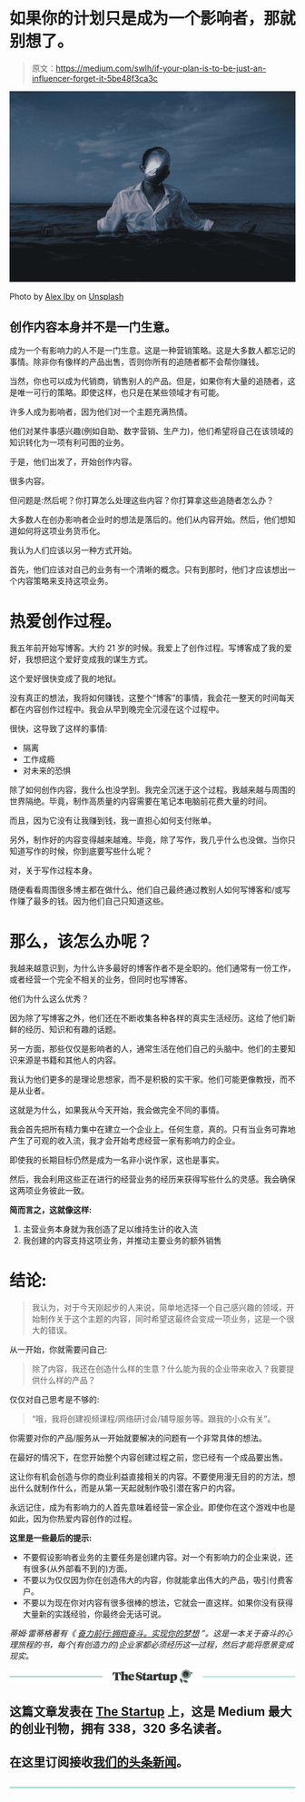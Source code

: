 # 如果你的计划只是成为一个影响者，那就别想了。

> 原文：<https://medium.com/swlh/if-your-plan-is-to-be-just-an-influencer-forget-it-5be48f3ca3c>

![](img/42ddbe13dc04c5dd511d3168b2976bb1.png)

Photo by [Alex Iby](https://unsplash.com/photos/_onsBStGkZg?utm_source=unsplash&utm_medium=referral&utm_content=creditCopyText) on [Unsplash](https://unsplash.com/?utm_source=unsplash&utm_medium=referral&utm_content=creditCopyText)

## 创作内容本身并不是一门生意。

成为一个有影响力的人不是一门生意。这是一种营销策略。这是大多数人都忘记的事情。除非你有像样的产品出售，否则你所有的追随者都不会帮你赚钱。

当然，你也可以成为代销商，销售别人的产品。但是，如果你有大量的追随者，这是唯一可行的策略。即使这样，也只是在某些领域才有可能。

许多人成为影响者，因为他们对一个主题充满热情。

他们对某件事感兴趣(例如自助、数字营销、生产力)，他们希望将自己在该领域的知识转化为一项有利可图的业务。

于是，他们出发了，开始创作内容。

很多内容。

但问题是:然后呢？你打算怎么处理这些内容？你打算拿这些追随者怎么办？

大多数人在创办影响者企业时的想法是落后的。他们从内容开始。然后，他们想知道如何将这项业务货币化。

我认为人们应该以另一种方式开始。

首先，他们应该对自己的业务有一个清晰的概念。只有到那时，他们才应该想出一个内容策略来支持这项业务。

# 热爱创作过程。

我五年前开始写博客。大约 21 岁的时候。我爱上了创作过程。写博客成了我的爱好，我想把这个爱好变成我的谋生方式。

这个爱好很快变成了我的地狱。

没有真正的想法，我将如何赚钱，这整个“博客”的事情，我会花一整天的时间每天都在内容创作过程中。我会从早到晚完全沉浸在这个过程中。

很快，这导致了这样的事情:

*   隔离
*   工作成瘾
*   对未来的恐惧

除了如何创作内容，我什么也没学到。我完全沉迷于这个过程。我越来越与周围的世界隔绝。毕竟，制作高质量的内容需要在笔记本电脑前花费大量的时间。

而且，因为它没有让我赚到钱，我一直担心如何支付账单。

另外，制作好的内容变得越来越难。毕竟，除了写作，我几乎什么也没做。当你只知道写作的时候，你到底要写些什么呢？

对，关于写作过程本身。

随便看看周围很多博主都在做什么。他们自己最终通过教别人如何写博客和/或写作赚了最多的钱。因为他们自己只知道这些。

# 那么，该怎么办呢？

我越来越意识到，为什么许多最好的博客作者不是全职的。他们通常有一份工作，或者经营一个完全不相关的业务，但同时也写博客。

他们为什么这么优秀？

因为除了写博客之外，他们还在不断收集各种各样的真实生活经历。这给了他们新鲜的经历、知识和有趣的话题。

另一方面，那些仅仅是影响者的人，通常生活在他们自己的头脑中。他们的主要知识来源是书籍和其他人的内容。

我认为他们更多的是理论思想家，而不是积极的实干家。他们可能更像教授，而不是从业者。

这就是为什么，如果我从今天开始，我会做完全不同的事情。

我会首先把所有精力集中在建立一个企业上。任何生意，真的。只有当业务可靠地产生了可观的收入流，我才会开始考虑经营一家有影响力的企业。

即使我的长期目标仍然是成为一名非小说作家，这也是事实。

然后，我会利用这些正在进行的经营业务的经历来获得写些什么的灵感。我会确保这两项业务彼此一致。

**简而言之，这就像这样:**

1.  主营业务本身就为我创造了足以维持生计的收入流
2.  我创建的内容支持这项业务，并推动主要业务的额外销售

# 结论:

> 我认为，对于今天刚起步的人来说，简单地选择一个自己感兴趣的领域，开始制作关于这个主题的内容，同时希望这最终会变成一项业务，这是一个很大的错误。

从一开始，你就需要问自己:

> 除了内容，我还在创造什么样的生意？什么能为我的企业带来收入？我要提供什么样的产品？

仅仅对自己思考是不够的:

> “哦，我将创建视频课程/网络研讨会/辅导服务等。跟我的小众有关”。

你需要对你的产品/服务从一开始就要解决的问题有一个非常具体的想法。

在最好的情况下，在您开始整个内容创建过程之前，您已经有一个成品要出售。

这让你有机会创造与你的商业利益直接相关的内容。不要使用漫无目的的方法，想出什么就制作什么，而是从第一天起就制作吸引潜在客户的内容。

永远记住，成为有影响力的人首先意味着经营一家企业。即使你在这个游戏中也是如此，因为你热爱内容创作的过程。

**这里是一些最后的提示:**

*   不要假设影响者业务的主要任务是创建内容。对一个有影响力的企业来说，还有很多(从外部看不到的)方面。
*   不要以为仅仅因为你在创造伟大的内容，你就能拿出伟大的产品，吸引付费客户。
*   不要以为现在你对内容有很多很棒的想法，它就会一直这样。如果你没有获得大量新的实践经验，你最终会无话可说。

*蒂姆·雷蒂格著有《* [*奋力前行:拥抱奋斗。实现你的梦想*](https://www.amazon.com/dp/B07DK6QSLN) *”。这是一本关于奋斗的心理旅程的书，每个(有创造力的)企业家都必须经历这一过程，然后才能将愿景变成现实。*

[![](img/308a8d84fb9b2fab43d66c117fcc4bb4.png)](https://medium.com/swlh)

## 这篇文章发表在 [The Startup](https://medium.com/swlh) 上，这是 Medium 最大的创业刊物，拥有 338，320 多名读者。

## 在这里订阅接收[我们的头条新闻](http://growthsupply.com/the-startup-newsletter/)。

[![](img/b0164736ea17a63403e660de5dedf91a.png)](https://medium.com/swlh)